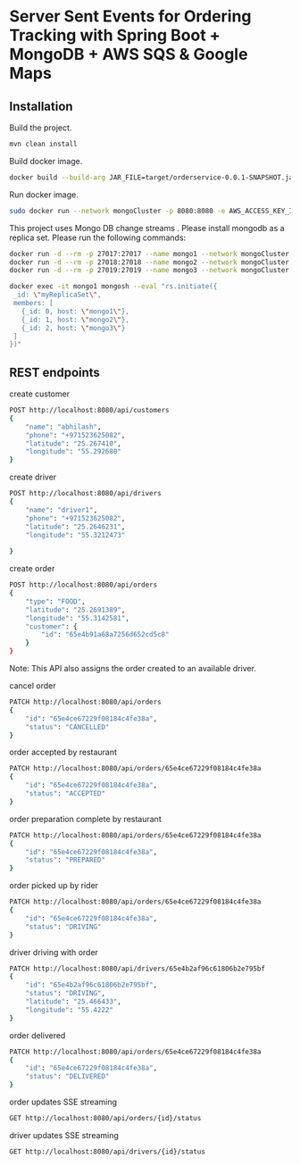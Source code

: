 # Server Sent Events for Ordering Tracking with Spring Boot + MongoDB + AWS SQS & Google Maps


## Installation

Build the project.

```bash
mvn clean install
```

Build docker image.

```bash
docker build --build-arg JAR_FILE=target/orderservice-0.0.1-SNAPSHOT.jar -t myorg/myapp .
```

Run docker image.

```bash
sudo docker run --network mongoCluster -p 8080:8080 -e AWS_ACCESS_KEY_ID=? -e AWS_SECRET_ACCESS_KEY=? myorg/myapp
```

This project uses Mongo DB change streams . Please install mongodb as a replica set. Please run the following commands:

```bash
docker run -d --rm -p 27017:27017 --name mongo1 --network mongoCluster mongo:5 mongod --replSet myReplicaSet
docker run -d --rm -p 27018:27018 --name mongo2 --network mongoCluster mongo:5 mongod --replSet myReplicaSet
docker run -d --rm -p 27019:27019 --name mongo3 --network mongoCluster mongo:5 mongod --replSet myReplicaSet

docker exec -it mongo1 mongosh --eval "rs.initiate({
 _id: \"myReplicaSet\",
 members: [
   {_id: 0, host: \"mongo1\"},
   {_id: 1, host: \"mongo2\"},
   {_id: 2, host: \"mongo3\"}
 ]
})"

```

## REST endpoints

create customer

```bash
POST http://localhost:8080/api/customers
{
    "name": "abhilash",
    "phone": "+971523625082",
    "latitude": "25.267410",
    "longitude": "55.292680"
}

```

create driver

```bash
POST http://localhost:8080/api/drivers
{
    "name": "driver1",
    "phone": "+971523625082",
    "latitude": "25.2646231",
    "longitude": "55.3212473"
 
}

```

create order

```bash
POST http://localhost:8080/api/orders
{
    "type": "FOOD",
    "latitude": "25.2691389",
    "longitude": "55.3142581",
    "customer": {
        "id": "65e4b91a68a7256d652cd5c8"
    }
}

```
Note: This API also assigns the order created to an available driver.

cancel order

```bash
PATCH http://localhost:8080/api/orders
{
    "id": "65e4ce67229f08184c4fe38a",
    "status": "CANCELLED"
}

```

order accepted by restaurant

```bash
PATCH http://localhost:8080/api/orders/65e4ce67229f08184c4fe38a
{
    "id": "65e4ce67229f08184c4fe38a",
    "status": "ACCEPTED"
}

```

order preparation complete by restaurant

```bash
PATCH http://localhost:8080/api/orders/65e4ce67229f08184c4fe38a
{
    "id": "65e4ce67229f08184c4fe38a",
    "status": "PREPARED"
}


```

order picked up by rider

```bash
PATCH http://localhost:8080/api/orders/65e4ce67229f08184c4fe38a
{
    "id": "65e4ce67229f08184c4fe38a",
    "status": "DRIVING"
}


```

driver driving with order

```bash
PATCH http://localhost:8080/api/drivers/65e4b2af96c61806b2e795bf
{
    "id": "65e4b2af96c61806b2e795bf",
    "status": "DRIVING",
    "latitude": "25.466433",
    "longitude": "55.4222"
}


```

order delivered

```bash
PATCH http://localhost:8080/api/orders/65e4ce67229f08184c4fe38a
{
    "id": "65e4ce67229f08184c4fe38a",
    "status": "DELIVERED"
}


```

order updates SSE streaming

```bash
GET http://localhost:8080/api/orders/{id}/status


```

driver updates SSE streaming

```bash
GET http://localhost:8080/api/drivers/{id}/status


```
